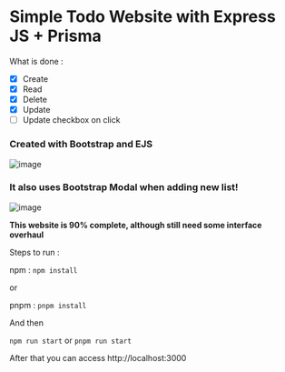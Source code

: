 # Simple Todo Website with Express JS + Prisma

What is done :
- [x] Create
- [x] Read
- [x] Delete
- [x] Update
- [ ] Update checkbox on click

### Created with Bootstrap and EJS

![image](https://github.com/Fade-ing/express-prisma/assets/58070697/0d64edbe-a9c6-42b8-8e9f-4ad60cb4c1e8)


### It also uses Bootstrap Modal when adding new list!

![image](https://github.com/Fade-ing/express-prisma/assets/58070697/0bb08f64-4174-4edb-83bf-a04a16cdd798)


**This website is 90% complete, although still need some interface overhaul**

Steps to run :

npm : `npm install`

or

pnpm : `pnpm install`

And then

`npm run start` or `pnpm run start`

After that you can access http://localhost:3000
